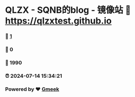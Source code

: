 # QLZX - SQNB的blog - 镜像站 :link: https://qlzxtest.github.io 
### :page_facing_up: [1](https://qlzxtest.github.io/tag.html) 
### :speech_balloon: 0 
### :hibiscus: 1990 
### :alarm_clock: 2024-07-14 15:34:21 
### Powered by :heart: [Gmeek](https://github.com/Meekdai/Gmeek)
